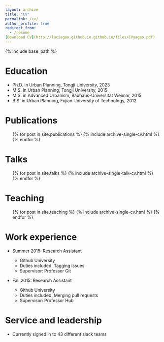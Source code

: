 ```yaml
---
layout: archive
title: "CV"
permalink: /cv/
author_profile: true
redirect_from:
  - /resume
[Download CV](http://luciagao.github.io.github.io/files/CVyagao.pdf)
---
```


{% include base_path %}



Education
======
* Ph.D. in Urban Planning, Tongji University, 2023
* M.S.   in Urban Planning, Tongji University, 2015
* M.S.   in Advanced Urbanism, Bauhaus-Universität Weimar, 2015
* B.S.    in Urban Planning, Fujian University of Technology, 2012

Publications
======
  <ul>{% for post in site.publications %}
    {% include archive-single-cv.html %}
  {% endfor %}</ul>
  
Talks
======
  <ul>{% for post in site.talks %}
    {% include archive-single-talk-cv.html %}
  {% endfor %}</ul>
  
Teaching
======
  <ul>{% for post in site.teaching %}
    {% include archive-single-cv.html %}
  {% endfor %}</ul>

Work experience
======
* Summer 2015: Research Assistant
  * Github University
  * Duties included: Tagging issues
  * Supervisor: Professor Git

* Fall 2015: Research Assistant
  * Github University
  * Duties included: Merging pull requests
  * Supervisor: Professor Hub
  
Service and leadership
======
* Currently signed in to 43 different slack teams
